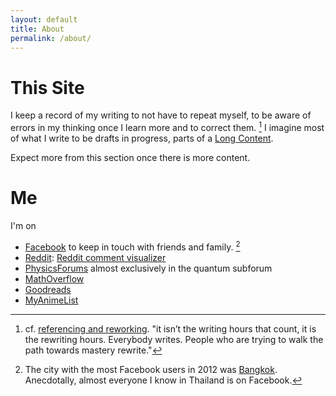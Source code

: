 ```yaml
---
layout: default
title: About
permalink: /about/
---
```


# This Site

I keep a record of my writing to not have to repeat myself, to be aware of errors in my thinking once I learn more and to correct them.  [^1] I imagine most of what I write to be drafts in progress, parts of a [Long Content](http://www.gwern.net/About#long-content).

Expect more from this section once there is more content.

# Me

I'm on

* [Facebook](https://www.facebook.com/ninnattom.dangniam) to keep in touch with friends and family. [^2]
* [Reddit](https://www.reddit.com/user/WhataBeautifulPodunk/): [Reddit comment visualizer](http://www.roadtolarissa.com/javascript/reddit-comment-visualizer/)
* [PhysicsForums](https://www.physicsforums.com/members/truecrimson.187431/) almost exclusively in the quantum subforum
* [MathOverflow](http://mathoverflow.net/users/54448/ninnat-dangniam)
* [Goodreads](https://www.goodreads.com/user/show/7160064-tom)
* [MyAnimeList](http://myanimelist.net/profile/Truecrimson)

[^1]: cf. [referencing and reworking](http://www.ribbonfarm.com/2011/08/19/the-calculus-of-grit/). "it isn’t the writing hours that count, it is the rewriting hours. Everybody writes. People who are trying to walk the path towards mastery rewrite."

[^2]: The city with the most Facebook users in 2012 was [Bangkok](http://www.socialbakers.com/blog/647-top-10-biggest-facebook-cities). Anecdotally, almost everyone I know in Thailand is on Facebook.
